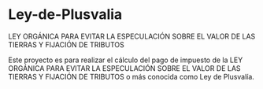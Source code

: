 # Ley-de-Plusvalia
LEY ORGÁNICA PARA EVITAR LA ESPECULACIÓN SOBRE EL VALOR DE LAS TIERRAS Y FIJACIÓN DE TRIBUTOS 


Este proyecto es para realizar el cálculo del pago de impuesto de la 
LEY ORGÁNICA PARA EVITAR LA ESPECULACIÓN SOBRE EL VALOR DE LAS TIERRAS Y FIJACIÓN DE TRIBUTOS 
o más conocida como Ley de Plusvalía.


